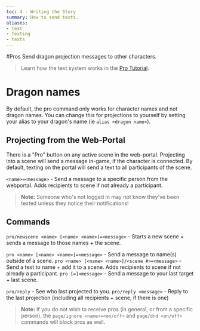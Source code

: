 ```yaml
---
toc: 4 - Writing the Story
summary: How to send texts.
aliases:
- text
- Texting
- texts
---
```

#Pros
Send dragon projection messages to other characters.

> Learn how the text system works in the [Pro Tutorial](/help/pro_tutorial).

# Dragon names
By default, the pro command only works for character names and not dragon names. You can change this for projections to yourself by setting your alias to your dragon's name (ie `alias <dragon name>`). 

## Projecting from the Web-Portal
There is a "Pro" button on any active scene in the web-portal. Projecting into a scene will send a message in-game, if the character is connected. By default, texting on the portal will send a text to all participants of the scene.

`<name>=<message>` - Send a message to a specific person from the webportal. Adds recipients to scene if not already a participant.

>  **Note:** Someone who's not logged in may not know they've been texted unless they notice their notifications!

## Commands
`pro/newscene <name> [<name> <name>]=<message>` - Starts a new scene + sends a message to those names + the scene.

`pro <name> [<name> <name>]=<message>` - Send a message to name(s) outside of a scene.
`pro <name> [<name> <name>]/<scene #>=<message>` - Send a text to name + add it to a scene. Adds recipients to scene if not already a participant.
`pro [=]<message>` - Send a message to your last target + last scene.

`pro/reply` - See who last projected to you.
`pro/reply <message>` - Reply to the last projection (including all recipients + scene, if there is one)

>  **Note:** If you do not wish to receive pros (in general, or from a specific person), the `page/ignore <name>=<on/off>` and `page/dnd <on/off>` commands will block pros as well.
